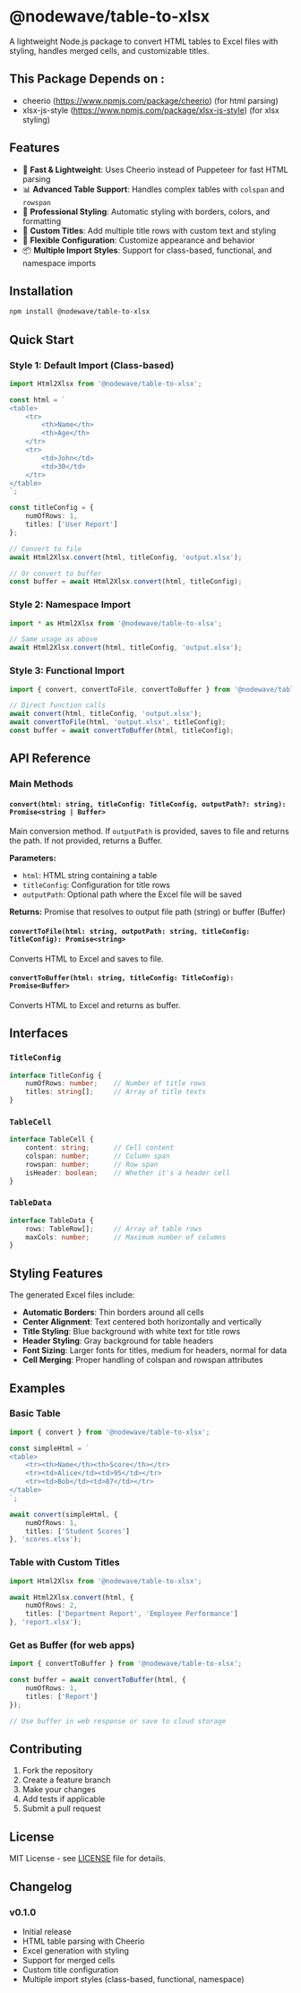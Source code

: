 # @nodewave/table-to-xlsx

A lightweight Node.js package to convert HTML tables to Excel files with styling, handles merged cells, and customizable titles.

## This Package Depends on : 
- cheerio (https://www.npmjs.com/package/cheerio) (for html parsing)
- xlsx-js-style (https://www.npmjs.com/package/xlsx-js-style) (for xlsx styling)

## Features

- 🚀 **Fast & Lightweight**: Uses Cheerio instead of Puppeteer for fast HTML parsing
- 📊 **Advanced Table Support**: Handles complex tables with `colspan` and `rowspan`
- 🎨 **Professional Styling**: Automatic styling with borders, colors, and formatting
- 📝 **Custom Titles**: Add multiple title rows with custom text and styling
- 🔧 **Flexible Configuration**: Customize appearance and behavior
- 📦 **Multiple Import Styles**: Support for class-based, functional, and namespace imports

## Installation

```bash
npm install @nodewave/table-to-xlsx
```

## Quick Start

### **Style 1: Default Import (Class-based)**
```typescript
import Html2Xlsx from '@nodewave/table-to-xlsx';

const html = `
<table>
    <tr>
        <th>Name</th>
        <th>Age</th>
    </tr>
    <tr>
        <td>John</td>
        <td>30</td>
    </tr>
</table>
`;

const titleConfig = {
    numOfRows: 1,
    titles: ['User Report']
};

// Convert to file
await Html2Xlsx.convert(html, titleConfig, 'output.xlsx');

// Or convert to buffer
const buffer = await Html2Xlsx.convert(html, titleConfig);
```

### **Style 2: Namespace Import**
```typescript
import * as Html2Xlsx from '@nodewave/table-to-xlsx';

// Same usage as above
await Html2Xlsx.convert(html, titleConfig, 'output.xlsx');
```

### **Style 3: Functional Import**
```typescript
import { convert, convertToFile, convertToBuffer } from '@nodewave/table-to-xlsx';

// Direct function calls
await convert(html, titleConfig, 'output.xlsx');
await convertToFile(html, 'output.xlsx', titleConfig);
const buffer = await convertToBuffer(html, titleConfig);
```

## API Reference

### **Main Methods**

#### `convert(html: string, titleConfig: TitleConfig, outputPath?: string): Promise<string | Buffer>`

Main conversion method. If `outputPath` is provided, saves to file and returns the path. If not provided, returns a Buffer.

**Parameters:**
- `html`: HTML string containing a table
- `titleConfig`: Configuration for title rows
- `outputPath`: Optional path where the Excel file will be saved

**Returns:** Promise that resolves to output file path (string) or buffer (Buffer)

#### `convertToFile(html: string, outputPath: string, titleConfig: TitleConfig): Promise<string>`

Converts HTML to Excel and saves to file.

#### `convertToBuffer(html: string, titleConfig: TitleConfig): Promise<Buffer>`

Converts HTML to Excel and returns as buffer.

## Interfaces

### `TitleConfig`
```typescript
interface TitleConfig {
    numOfRows: number;    // Number of title rows
    titles: string[];     // Array of title texts
}
```

### `TableCell`
```typescript
interface TableCell {
    content: string;      // Cell content
    colspan: number;      // Column span
    rowspan: number;      // Row span
    isHeader: boolean;    // Whether it's a header cell
}
```

### `TableData`
```typescript
interface TableData {
    rows: TableRow[];     // Array of table rows
    maxCols: number;      // Maximum number of columns
}
```

## Styling Features

The generated Excel files include:

- **Automatic Borders**: Thin borders around all cells
- **Center Alignment**: Text centered both horizontally and vertically
- **Title Styling**: Blue background with white text for title rows
- **Header Styling**: Gray background for table headers
- **Font Sizing**: Larger fonts for titles, medium for headers, normal for data
- **Cell Merging**: Proper handling of colspan and rowspan attributes

## Examples

### Basic Table
```typescript
import { convert } from '@nodewave/table-to-xlsx';

const simpleHtml = `
<table>
    <tr><th>Name</th><th>Score</th></tr>
    <tr><td>Alice</td><td>95</td></tr>
    <tr><td>Bob</td><td>87</td></tr>
</table>
`;

await convert(simpleHtml, {
    numOfRows: 1,
    titles: ['Student Scores']
}, 'scores.xlsx');
```

### Table with Custom Titles
```typescript
import Html2Xlsx from '@nodewave/table-to-xlsx';

await Html2Xlsx.convert(html, {
    numOfRows: 2,
    titles: ['Department Report', 'Employee Performance']
}, 'report.xlsx');
```

### Get as Buffer (for web apps)
```typescript
import { convertToBuffer } from '@nodewave/table-to-xlsx';

const buffer = await convertToBuffer(html, {
    numOfRows: 1,
    titles: ['Report']
});

// Use buffer in web response or save to cloud storage
```

## Contributing

1. Fork the repository
2. Create a feature branch
3. Make your changes
4. Add tests if applicable
5. Submit a pull request

## License

MIT License - see [LICENSE](LICENSE) file for details.

## Changelog

### v0.1.0
- Initial release
- HTML table parsing with Cheerio
- Excel generation with styling
- Support for merged cells
- Custom title configuration
- Multiple import styles (class-based, functional, namespace)
